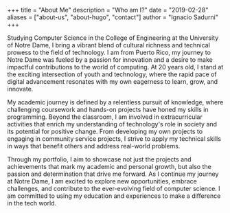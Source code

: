 +++
title = "About Me"
description = "Who am I?"
date = "2019-02-28"
aliases = ["about-us", "about-hugo", "contact"]
author = "Ignacio Sadurni"
+++

Studying Computer Science in the College of Engineering at the University of Notre Dame, I bring a vibrant blend of cultural richness and technical prowess to the field of technology. I am from Puerto Rico, my journey to Notre Dame was fueled by a passion for innovation and a desire to make impactful contributions to the world of computing. At 20 years old, I stand at the exciting intersection of youth and technology, where the rapid pace of digital advancement resonates with my own eagerness to learn, grow, and innovate.

My academic journey is defined by a relentless pursuit of knowledge, where challenging coursework and hands-on projects have honed my skills in programming. Beyond the classroom, I am involved in extracurricular activities that enrich my understanding of technology's role in society and its potential for positive change. From developing my own projects to engaging in community service projects, I strive to apply my technical skills in ways that benefit others and address real-world problems.

Through my portfolio, I aim to showcase not just the projects and achievements that mark my academic and personal growth, but also the passion and determination that drive me forward. As I continue my journey at Notre Dame, I am excited to explore new opportunities, embrace challenges, and contribute to the ever-evolving field of computer science. I am committed to using my education and experiences to make a difference in the tech world.